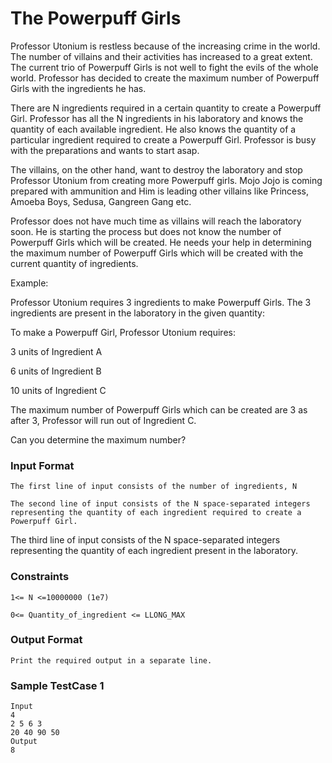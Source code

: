 # The Powerpuff Girls
Professor Utonium is restless because of the increasing crime in the world. The number of villains and their activities has increased to a great extent. The current trio of Powerpuff Girls is not well to fight the evils of the whole world. Professor has decided to create the maximum number of Powerpuff Girls with the ingredients he has.



There are N ingredients required in a certain quantity to create a Powerpuff Girl. Professor has all the N ingredients in his laboratory and knows the quantity of each available ingredient. He also knows the quantity of a particular ingredient required to create a Powerpuff Girl. Professor is busy with the preparations and wants to start asap.



The villains, on the other hand, want to destroy the laboratory and stop Professor Utonium from creating more Powerpuff girls. Mojo Jojo is coming prepared with ammunition and Him is leading other villains like Princess, Amoeba Boys, Sedusa, Gangreen Gang etc.

Professor does not have much time as villains will reach the laboratory soon. He is starting the process but does not know the number of Powerpuff Girls which will be created. He needs your help in determining the maximum number of Powerpuff Girls which will be created with the current quantity of ingredients. 



Example:

Professor Utonium requires 3 ingredients to make Powerpuff Girls. The 3 ingredients are present in the laboratory in the given quantity:

To make a Powerpuff Girl, Professor Utonium requires:

3 units of Ingredient A

6 units of Ingredient B

10 units of Ingredient C



The maximum number of Powerpuff Girls which can be created are 3 as after 3, Professor will run out of Ingredient C.

Can you determine the maximum number?



### Input Format
	The first line of input consists of the number of ingredients, N

	The second line of input consists of the N space-separated integers representing the quantity of each ingredient required to create a Powerpuff Girl.


The third line of input consists of the N space-separated integers representing the quantity of each ingredient present in the laboratory.



### Constraints
	1<= N <=10000000 (1e7)

	0<= Quantity_of_ingredient <= LLONG_MAX 



### Output Format
	Print the required output in a separate line.

### Sample TestCase 1
	Input
	4
	2 5 6 3 
	20 40 90 50 
	Output
	8
